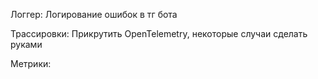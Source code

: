 Логгер:
  Логирование ошибок в тг бота

Трассировки:
  Прикрутить OpenTelemetry, некоторые случаи сделать руками

Метрики:
